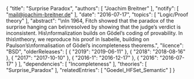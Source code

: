 {
    "title": "Surprise Paradox",
    "authors": [
        "Joachim Breitner"
    ],
    "notify": [
        "mail@joachim-breitner.de"
    ],
    "date": "2016-07-17",
    "topics": [
        "Logic/Proof theory"
    ],
    "abstract": "\nIn 1964, Fitch showed that the paradox of the surprise hanging can be\nresolved by showing that the judge’s verdict is inconsistent. His\nformalization builds on Gödel’s coding of provability.  In this\ntheory, we reproduce his proof in Isabelle, building on Paulson’s\nformalisation of Gödel’s incompleteness theorems.",
    "licence": "BSD",
    "olderReleases": [
        {
            "2019": "2019-06-11"
        },
        {
            "2018": "2018-08-16"
        },
        {
            "2017": "2017-10-10"
        },
        {
            "2016-1": "2016-12-17"
        },
        {
            "2016": "2016-07-17"
        }
    ],
    "dependencies": [
        "Incompleteness"
    ],
    "theories": [
        "Surprise_Paradox"
    ],
    "relatedEntries": [
        "Goedel_HFSet_Semantic"
    ]
}